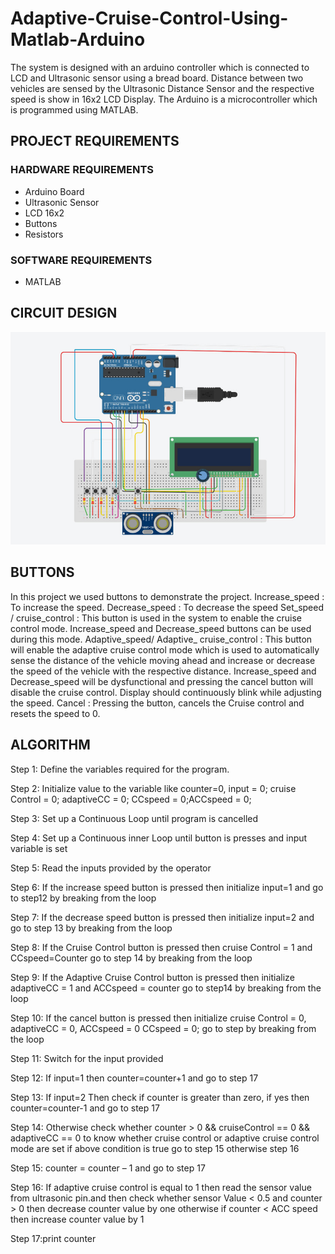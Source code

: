 # Adaptive-Cruise-Control-Using-Matlab-Arduino

The system is designed with an arduino controller which is connected to LCD and Ultrasonic sensor using a bread board. Distance between two vehicles are sensed by the Ultrasonic Distance Sensor and the respective speed is show in 16x2 LCD Display. The Arduino is a microcontroller which is programmed using MATLAB.

## PROJECT REQUIREMENTS
### HARDWARE REQUIREMENTS
  - Arduino Board
  - Ultrasonic Sensor
  - LCD 16x2
  - Buttons
  - Resistors
### SOFTWARE REQUIREMENTS
  - MATLAB

## CIRCUIT DESIGN
![alt text](https://github.com/kushalchotaliya12/Adaptive-Cruise-Control-Using-Matlab-Arduino/blob/master/Circuit_Design.jpeg)

## BUTTONS
In this project we used buttons to demonstrate the project.
Increase_speed : To increase the speed.
Decrease_speed : To decrease the speed
Set_speed / cruise_control : This button is used in the system to enable the cruise control mode. Increase_speed and Decrease_speed buttons can be used during this mode.
Adaptive_speed/ Adaptive_ cruise_control : This button will enable the adaptive cruise control mode which is used to automatically sense the distance of the vehicle moving ahead and increase or decrease the speed of the vehicle with the respective distance. Increase_speed and Decrease_speed will be dysfunctional and pressing the cancel button will disable the cruise control. Display should continuously blink while adjusting the speed.
Cancel : Pressing the button, cancels the Cruise control and resets the speed to 0.

## ALGORITHM

Step 1: Define the variables required for the program.<br/>

Step 2: Initialize value to the variable like counter=0, input = 0; cruise Control = 0; adaptiveCC = 0; CCspeed = 0;ACCspeed =  0;<br/>

Step 3: Set up a Continuous Loop until program is cancelled<br/>

Step 4: Set up a Continuous inner Loop until button is presses and input variable is set<br/>

Step 5: Read the inputs provided by the operator<br/>

Step 6: If the increase speed button is pressed then initialize input=1 and go to step12 by breaking from the loop<br/>

Step 7: If the decrease speed button is pressed then initialize input=2 and go to step 13 by breaking from the loop<br/>

Step 8: If the Cruise Control button is pressed then cruise Control = 1 and CCspeed=Counter go to step 14 by breaking from the loop<br/>

Step 9: If the Adaptive Cruise Control button is pressed then initialize adaptiveCC = 1 and ACCspeed = counter go to step14 by breaking from the loop<br/>

Step 10: If the cancel button is pressed then initialize cruise Control = 0, adaptiveCC = 0, ACCspeed = 0 CCspeed = 0; go to step by breaking from the loop<br/>

Step 11: Switch for the input provided<br/>

Step 12: If input=1 then counter=counter+1 and go to step 17<br/>

Step 13: If input=2 Then check if counter is greater than zero, if yes then counter=counter-1 and go to step 17<br/>

Step 14: Otherwise check whether counter > 0 && cruiseControl == 0 && adaptiveCC == 0 to know whether cruise control or adaptive cruise control mode are set if above condition is true go to step 15 otherwise step 16<br/>

Step 15: counter = counter – 1 and go to step 17<br/>

Step 16: If adaptive cruise control is equal to 1 then read the sensor value from ultrasonic pin.and then check whether sensor Value < 0.5 and counter > 0 then decrease counter value by one otherwise if counter < ACC speed then increase counter value by 1<br/>

Step 17:print counter<br/>
